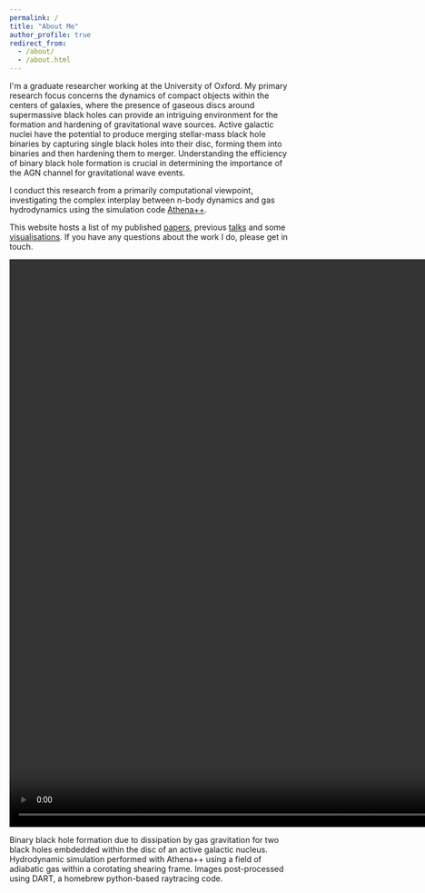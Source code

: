 ```yaml
---
permalink: /
title: "About Me"
author_profile: true
redirect_from: 
  - /about/
  - /about.html
---
```


I'm a graduate researcher working at the University of Oxford. My primary research focus concerns the dynamics of compact objects within the centers of galaxies, where the presence of gaseous discs around supermassive black holes can provide an intriguing environment for the formation and hardening of gravitational wave sources. Active galactic nuclei have the potential to produce merging stellar-mass black hole binaries by capturing single black holes into their disc, forming them into binaries and then hardening them to merger. Understanding the efficiency of binary black hole formation is crucial in determining the importance of the AGN channel for gravitational wave events.

I conduct this research from a primarily computational viewpoint, investigating the complex interplay between n-body dynamics and gas hydrodynamics using the simulation code [Athena++](https://github.com/PrincetonUniversity/athena).

This website hosts a list of my published [papers](/publications/), previous [talks](/talks/) and some [visualisations](/visuals/). If you have any questions about the work I do, please get in touch. 

<video width="1000" height="1000" controls loop="" muted= "" autoplay ="">
    <source src="http://hwhitehead.github.io/images/bbh_anim.mp4">
</video>

Binary black hole formation due to dissipation by gas gravitation for two black holes embdedded within the disc of an active galactic nucleus. Hydrodynamic simulation performed with Athena++ using a field of adiabatic gas within a corotating shearing frame. Images post-processed using DART, a homebrew python-based raytracing code. 